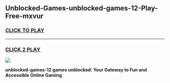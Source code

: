 
## Unblocked-Games-unblocked-games-12-Play-Free-mxvur
<h3>
<a href="https://premium76.site?title=unblocked-games-12&ref=22A">CLICK TO PLAY</a></h3>
<hr>

<h3>
<a href="https://premium76.site?title=unblocked-games-12&ref=22A">CLICK 2 PLAY</a>
  
</h3>

<a href="https://premium76.site?title=unblocked-games-12&ref=22A"><img src="https://clearcache.store/games.png"></a>


**unblocked-games-12 games unblocked: Your Gateway to Fun and Accessible Online Gaming**
